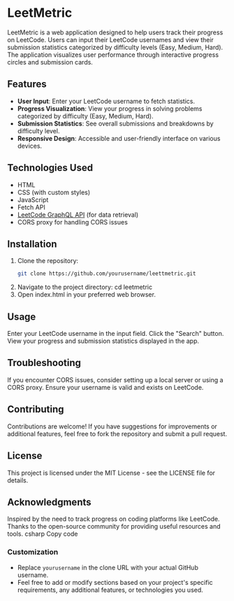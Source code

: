 
# LeetMetric

LeetMetric is a web application designed to help users track their progress on LeetCode. Users can input their LeetCode usernames and view their submission statistics categorized by difficulty levels (Easy, Medium, Hard). The application visualizes user performance through interactive progress circles and submission cards.

## Features

- **User Input**: Enter your LeetCode username to fetch statistics.
- **Progress Visualization**: View your progress in solving problems categorized by difficulty (Easy, Medium, Hard).
- **Submission Statistics**: See overall submissions and breakdowns by difficulty level.
- **Responsive Design**: Accessible and user-friendly interface on various devices.

## Technologies Used

- HTML
- CSS (with custom styles)
- JavaScript
- Fetch API
- [LeetCode GraphQL API](https://leetcode.com/graphql/) (for data retrieval)
- CORS proxy for handling CORS issues

## Installation

1. Clone the repository:
   ```bash
   git clone https://github.com/yourusername/leettmetric.git
2.   Navigate to the project directory:
     cd leetmetric
 3.  Open index.html in your preferred web browser.

## Usage
Enter your LeetCode username in the input field.
Click the "Search" button.
View your progress and submission statistics displayed in the app.
## Troubleshooting
If you encounter CORS issues, consider setting up a local server or using a CORS proxy.
Ensure your username is valid and exists on LeetCode.
## Contributing
Contributions are welcome! If you have suggestions for improvements or additional features, feel free to fork the repository and submit a pull request.

## License
This project is licensed under the MIT License - see the LICENSE file for details.

## Acknowledgments
Inspired by the need to track progress on coding platforms like LeetCode.
Thanks to the open-source community for providing useful resources and tools.
csharp
Copy code

### Customization
- Replace `yourusername` in the clone URL with your actual GitHub username.
- Feel free to add or modify sections based on your project's specific requirements, any additional features, or technologies you used.

    

